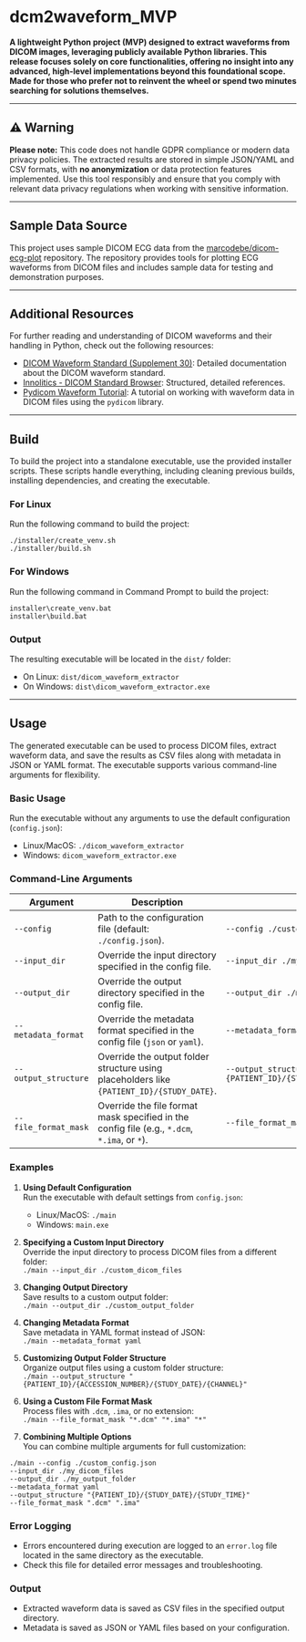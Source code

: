 # dcm2waveform_MVP

**A lightweight Python project (MVP) designed to extract waveforms from DICOM images, leveraging publicly available Python libraries. This release focuses solely on core functionalities, offering no insight into any advanced, high-level implementations beyond this foundational scope. Made for those who prefer not to reinvent the wheel or spend two minutes searching for solutions themselves.**

---

## ⚠️ Warning

**Please note:** This code does not handle GDPR compliance or modern data privacy policies. The extracted results are stored in simple JSON/YAML and CSV formats, with **no anonymization** or data protection features implemented. Use this tool responsibly and ensure that you comply with relevant data privacy regulations when working with sensitive information.

---

## Sample Data Source

This project uses sample DICOM ECG data from the [marcodebe/dicom-ecg-plot](https://github.com/marcodebe/dicom-ecg-plot) repository. The repository provides tools for plotting ECG waveforms from DICOM files and includes sample data for testing and demonstration purposes.

---

## Additional Resources

For further reading and understanding of DICOM waveforms and their handling in Python, check out the following resources:

- [DICOM Waveform Standard (Supplement 30)](https://www.dicomstandard.org/News-dir/ftsup/docs/sups/sup30.pdf): Detailed documentation about the DICOM waveform standard.
- [Innolitics - DICOM Standard Browser](https://dicom.innolitics.com/ciods/electrooculogram/waveform/54000100): Structured, detailed references.
- [Pydicom Waveform Tutorial](https://pydicom.github.io/pydicom/dev/tutorials/waveforms.html): A tutorial on working with waveform data in DICOM files using the `pydicom` library.

---

## Build

To build the project into a standalone executable, use the provided installer scripts. These scripts handle everything, including cleaning previous builds, installing dependencies, and creating the executable.

### **For Linux**

Run the following command to build the project:

```
./installer/create_venv.sh
./installer/build.sh
```

### **For Windows**

Run the following command in Command Prompt to build the project:

```
installer\create_venv.bat
installer\build.bat
```

### **Output**

The resulting executable will be located in the `dist/` folder:

- On Linux: `dist/dicom_waveform_extractor`
- On Windows: `dist\dicom_waveform_extractor.exe`

---

## Usage

The generated executable can be used to process DICOM files, extract waveform data, and save the results as CSV files along with metadata in JSON or YAML format. The executable supports various command-line arguments for flexibility.

### **Basic Usage**

Run the executable without any arguments to use the default configuration (`config.json`):

- Linux/MacOS: `./dicom_waveform_extractor`
- Windows: `dicom_waveform_extractor.exe`

### **Command-Line Arguments**

| Argument             | Description                                                                                  | Example                                                                 |
| -------------------- | -------------------------------------------------------------------------------------------- | ----------------------------------------------------------------------- |
| `--config`           | Path to the configuration file (default: `./config.json`).                                   | `--config ./custom_config.json`                                         |
| `--input_dir`        | Override the input directory specified in the config file.                                   | `--input_dir ./my_dicom_files`                                          |
| `--output_dir`       | Override the output directory specified in the config file.                                  | `--output_dir ./my_output_folder`                                       |
| `--metadata_format`  | Override the metadata format specified in the config file (`json` or `yaml`).                | `--metadata_format yaml`                                                |
| `--output_structure` | Override the output folder structure using placeholders like `{PATIENT_ID}/{STUDY_DATE}`.    | `--output_structure "{PATIENT_ID}/{STUDY_DATE}/{STUDY_TIME}/{CHANNEL}"` |
| `--file_format_mask` | Override the file format mask specified in the config file (e.g., `*.dcm`, `*.ima`, or `*`). | `--file_format_mask "*.dcm" "*.ima"`                                    |

### **Examples**

1. **Using Default Configuration**  
   Run the executable with default settings from `config.json`:

   - Linux/MacOS: `./main`
   - Windows: `main.exe`

2. **Specifying a Custom Input Directory**  
   Override the input directory to process DICOM files from a different folder:  
   `./main --input_dir ./custom_dicom_files`

3. **Changing Output Directory**  
   Save results to a custom output folder:  
   `./main --output_dir ./custom_output_folder`

4. **Changing Metadata Format**  
   Save metadata in YAML format instead of JSON:  
   `./main --metadata_format yaml`

5. **Customizing Output Folder Structure**  
   Organize output files using a custom folder structure:  
   `./main --output_structure "{PATIENT_ID}/{ACCESSION_NUMBER}/{STUDY_DATE}/{CHANNEL}"`

6. **Using a Custom File Format Mask**  
   Process files with `.dcm`, `.ima`, or no extension:  
   `./main --file_format_mask "*.dcm" "*.ima" "*"`

7. **Combining Multiple Options**  
   You can combine multiple arguments for full customization:

```
./main --config ./custom_config.json
--input_dir ./my_dicom_files
--output_dir ./my_output_folder
--metadata_format yaml
--output_structure "{PATIENT_ID}/{STUDY_DATE}/{STUDY_TIME}"
--file_format_mask ".dcm" ".ima"
```

### **Error Logging**

- Errors encountered during execution are logged to an `error.log` file located in the same directory as the executable.
- Check this file for detailed error messages and troubleshooting.

### **Output**

- Extracted waveform data is saved as CSV files in the specified output directory.
- Metadata is saved as JSON or YAML files based on your configuration.

